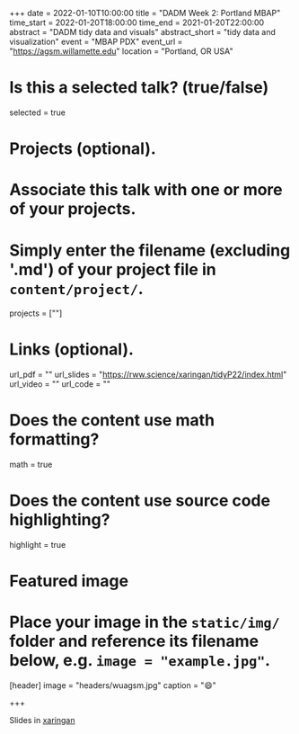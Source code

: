+++ 
date = 2022-01-10T10:00:00 
title = "DADM Week 2: Portland MBAP" 
time_start = 2022-01-20T18:00:00
time_end = 2021-01-20T22:00:00 
abstract = "DADM tidy data and visuals"
abstract_short = "tidy data and visualization" 
event = "MBAP PDX" 
event_url = "<https://agsm.willamette.edu>" 
location = "Portland, OR USA"

# Is this a selected talk? (true/false)

selected = true

# Projects (optional).

# Associate this talk with one or more of your projects.

# Simply enter the filename (excluding '.md') of your project file in `content/project/`.

projects = [""]

# Links (optional).

url_pdf = "" 
url_slides = "<https://rww.science/xaringan/tidyP22/index.html>"
url_video = "" 
url_code = ""

# Does the content use math formatting?

math = true

# Does the content use source code highlighting?

highlight = true

# Featured image

# Place your image in the `static/img/` folder and reference its filename below, e.g. `image = "example.jpg"`.

[header] 
image = "headers/wuagsm.jpg" 
caption = ":smile:"

+++

Slides in [xaringan](https://rww.science/xaringan/tidyP22/index.html)
